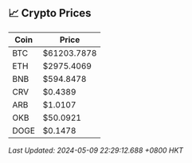 ## 📈 Crypto Prices

| Coin | Price |
| ---- | ----- |
| BTC | $61203.7878 |
| ETH | $2975.4069 |
| BNB | $594.8478 |
| CRV | $0.4389 |
| ARB | $1.0107 |
| OKB | $50.0921 |
| DOGE | $0.1478 |

_Last Updated: 2024-05-09 22:29:12.688 +0800 HKT_